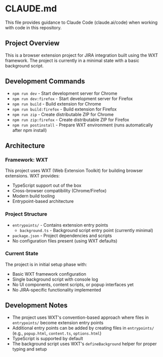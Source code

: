 # CLAUDE.md

This file provides guidance to Claude Code (claude.ai/code) when working with code in this repository.

## Project Overview

This is a browser extension project for JIRA integration built using the WXT framework. The project is currently in a minimal state with a basic background script.

## Development Commands

- `npm run dev` - Start development server for Chrome
- `npm run dev:firefox` - Start development server for Firefox
- `npm run build` - Build extension for Chrome
- `npm run build:firefox` - Build extension for Firefox
- `npm run zip` - Create distributable ZIP for Chrome
- `npm run zip:firefox` - Create distributable ZIP for Firefox
- `npm run postinstall` - Prepare WXT environment (runs automatically after npm install)

## Architecture

### Framework: WXT
This project uses WXT (Web Extension Toolkit) for building browser extensions. WXT provides:
- TypeScript support out of the box
- Cross-browser compatibility (Chrome/Firefox)
- Modern build tooling
- Entrypoint-based architecture

### Project Structure
- `entrypoints/` - Contains extension entry points
  - `background.ts` - Background script entry point (currently minimal)
- `package.json` - Project dependencies and scripts
- No configuration files present (using WXT defaults)

### Current State
The project is in initial setup phase with:
- Basic WXT framework configuration
- Single background script with console log
- No UI components, content scripts, or popup interfaces yet
- No JIRA-specific functionality implemented

## Development Notes

- The project uses WXT's convention-based approach where files in `entrypoints/` become extension entry points
- Additional entry points can be added by creating files in `entrypoints/` (e.g., `popup.html`, `content.ts`, `options.html`)
- TypeScript is supported by default
- The background script uses WXT's `defineBackground` helper for proper typing and setup